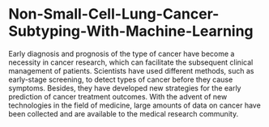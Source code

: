 # Non-Small-Cell-Lung-Cancer-Subtyping-With-Machine-Learning
Early diagnosis and prognosis of the type of cancer have become a necessity in cancer research, which can facilitate the subsequent clinical management of patients. Scientists have used different methods, such as early-stage screening, to detect types of cancer before they cause symptoms. Besides, they have developed new strategies for the early prediction of cancer treatment outcomes. With the advent of new technologies in the field of medicine, large amounts of data on cancer have been collected and are available to the medical research community.
